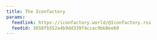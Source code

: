 ```yaml
---
title: The Iconfactory
params:
  feedlink: https://iconfactory.world/@Iconfactory.rss
  feedid: 3658fb552a4b9dd339f4ccac9bb8ee60
---
```


